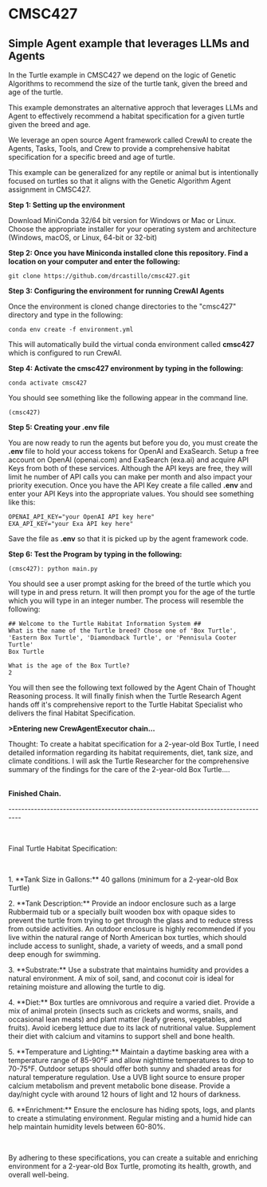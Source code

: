 <h1>CMSC427</h1>
<h2>Simple Agent example that leverages LLMs and Agents</h2>

<p>In the Turtle example in CMSC427 we depend on the logic of Genetic Algorithms to recommend the size of the turtle tank, given the breed and age of the turtle. 

This example demonstrates an alternative approch that leverages LLMs and Agent to effectively recommend a habitat specification for a given turtle given the breed and age. 

We leverage an open source Agent framework called CrewAI to create the Agents, Tasks, Tools, and Crew to provide a comprehensive habitat specification for a specific breed and age of turtle.

This example can be generalized for any reptile or animal but is intentionally focused on turtles so that it aligns with the Genetic Algorithm Agent assignment in CMSC427.</p>

<strong>Step 1: Setting up the environment</strong>

<p>Download MiniConda 32/64 bit version for Windows or Mac or Linux. Choose the appropriate installer for your operating system and architecture (Windows, macOS, or Linux, 64-bit or 32-bit) </p>

<strong>Step 2: Once you have Miniconda installed clone this repository. Find a location on your computer and enter the following:</strong>

`git clone https://github.com/drcastillo/cmsc427.git`

<strong>Step 3: Configuring the environment for running CrewAI Agents</strong>

Once the environment is cloned change directories to the "cmsc427" directory and type in the following:

`conda env create -f environment.yml`

<p>This will automatically build the virtual conda environment called <strong>cmsc427</strong> which is configured to run CrewAI.</p>

<strong>Step 4: Activate the cmsc427 environment by typing in the following:</strong>

`conda activate cmsc427`

<p>You should see something like the following appear in the command line.</p>

`(cmsc427)`

<strong>Step 5: Creating your .env file</strong>

<p>You are now ready to run the agents but before you do, you must create the <strong>.env</strong> file to hold your access tokens for OpenAI and ExaSearch. Setup a free account on OpenAI (openai.com) and ExaSearch (exa.ai) and acquire API Keys from both of these services. Although the API keys are free, they will limit he number of API calls you can make per month and also impact your priority execution. Once you have the API Key create a file called <strong>.env</strong> and enter your API Keys into the appropriate values. You should see something like this:</p>

`OPENAI_API_KEY="your OpenAI API key here"`<br>
`EXA_API_KEY="your Exa API key here"`

<p>Save the file as <strong>.env</strong> so that it is picked up by the agent framework code.</p>

<strong>Step 6: Test the Program by typing in the following:</strong>

`(cmsc427): python main.py`<br>

<p>You should see a user prompt asking for the breed of the turtle which you will type in and press return. It will then prompt you for the age of the turtle which you will type in an integer number. The process will resemble the following:</p>

`## Welcome to the Turtle Habitat Information System ##`<br>
`What is the name of the Turtle breed? Chose one of 'Box Turtle', 'Eastern Box Turtle', 'Diamondback Turtle', or 'Pennisula Cooter Turtle'`<br>
`Box Turtle`<br>

`What is the age of the Box Turtle?`<br>
`2`<br>

<p>You will then see the following text followed by the Agent Chain of Thought Reasoning process. It will finally finish when the Turtle Research Agent hands off it's comprehensive report to the Turtle Habitat Specialist who delivers the final Habitat Specification.</p>

<strong>>Entering new CrewAgentExecutor chain...</strong><br>
<p>Thought: To create a habitat specification for a 2-year-old Box Turtle, I need detailed information regarding its habitat requirements, diet, tank size, and climate conditions. I will ask the Turtle Researcher for the comprehensive summary of the findings for the care of the 2-year-old Box Turtle....</p><br>
<strong>Finished Chain.</strong><br>
<p>----------------------------------------------------------------------------------</p><br>
<p>Final Turtle Habitat Specification:</p><br>
<p>1. **Tank Size in Gallons:** 40 gallons (minimum for a 2-year-old Box Turtle)</p>
<p>2. **Tank Description:** Provide an indoor enclosure such as a large Rubbermaid tub or a specially built wooden box with opaque sides to prevent the turtle from trying to get through the glass and to reduce stress from outside activities. An outdoor enclosure is highly recommended if you live within the natural range of North American box turtles, which should include access to sunlight, shade, a variety of weeds, and a small pond deep enough for swimming.</p>
<p>3. **Substrate:** Use a substrate that maintains humidity and provides a natural environment. A mix of soil, sand, and coconut coir is ideal for retaining moisture and allowing the turtle to dig.</p>
<p>4. **Diet:** Box turtles are omnivorous and require a varied diet. Provide a mix of animal protein (insects such as crickets and worms, snails, and occasional lean meats) and plant matter (leafy greens, vegetables, and fruits). Avoid iceberg lettuce due to its lack of nutritional value. Supplement their diet with calcium and vitamins to support shell and bone health.</p>
<p>5. **Temperature and Lighting:** Maintain a daytime basking area with a temperature range of 85-90°F and allow nighttime temperatures to drop to 70-75°F. Outdoor setups should offer both sunny and shaded areas for natural temperature regulation. Use a UVB light source to ensure proper calcium metabolism and prevent metabolic bone disease. Provide a day/night cycle with around 12 hours of light and 12 hours of darkness.</p>
<p>6. **Enrichment:** Ensure the enclosure has hiding spots, logs, and plants to create a stimulating environment. Regular misting and a humid hide can help maintain humidity levels between 60-80%.</p><br>
<p>By adhering to these specifications, you can create a suitable and enriching environment for a 2-year-old Box Turtle, promoting its health, growth, and overall well-being.</p><br>
